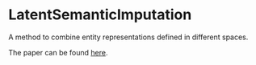 # LatentSemanticImputation
A method to combine entity representations defined in different spaces.

The paper can be found [here](https://arxiv.org/pdf/1905.08900.pdf). 
